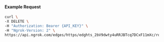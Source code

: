 <!-- Code generated for API Clients. DO NOT EDIT. -->

#### Example Request

```bash
curl \
-X DELETE \
-H "Authorization: Bearer {API_KEY}" \
-H "Ngrok-Version: 2" \
https://api.ngrok.com/edges/https/edghts_2bV9dwty4uRRJBTcq7DCxF11mXc/routes/edghtsrt_2bV9duxgTuq3QnE66SkoAZpvmJH/webhook_verification
```

